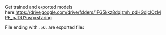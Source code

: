 Get trained and exported models here:https://drive.google.com/drive/folders/1FG5kkz8dqjzmh_pdHGdjcIOzMPE_nJDU?usp=sharing <br/>

File ending with `.pkl` are exported files